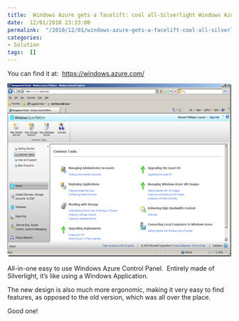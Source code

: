 ```yaml
---
title:  Windows Azure gets a facelift: cool all-Silverlight Windows Azure Control Panel
date:  12/01/2010 23:33:00
permalink:  "/2010/12/01/windows-azure-gets-a-facelift-cool-all-silverlight-windows-azure-control-panel/"
categories:
- Solution
tags:  []
---
```

<p>You can find it at:&#160; <a title="https://windows.azure.com/" href="https://windows.azure.com/">https://windows.azure.com/</a></p>  <p><a href="assets/2010/12/windows-azure-gets-a-facelift-cool-all-silverlight-windows-azure-control-panel/image.png"><img style="display:inline;border-width:0;" title="image" border="0" alt="image" src="assets/2010/12/windows-azure-gets-a-facelift-cool-all-silverlight-windows-azure-control-panel/image_thumb.png" width="644" height="391" /></a></p>  <p>All-in-one easy to use Windows Azure Control Panel.&#160; Entirely made of Silverlight, it’s like using a Windows Application.</p>  <p>The new design is also much more ergonomic, making it very easy to find features, as opposed to the old version, which was all over the place.</p> Good one!